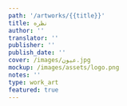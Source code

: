 ```yaml
---
path: '/artworks/{{title}}'
title: نظره
author: ''
translator: ''
publisher: ''
publish_date: ''
cover: /images/عيون.jpg
mockup: /images/assets/logo.png
notes: ''
type: work_art
featured: true
---
```



